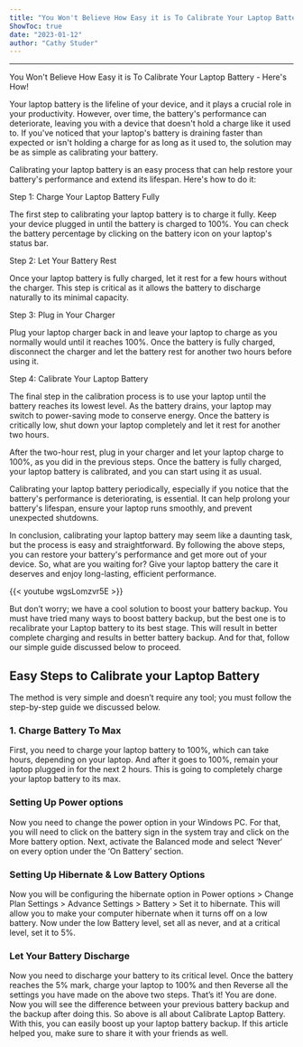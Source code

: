 ```yaml
---
title: "You Won't Believe How Easy it is To Calibrate Your Laptop Battery - Here's How!"
ShowToc: true 
date: "2023-01-12"
author: "Cathy Studer"
---
```

*****
You Won't Believe How Easy it is To Calibrate Your Laptop Battery - Here's How!

Your laptop battery is the lifeline of your device, and it plays a crucial role in your productivity. However, over time, the battery's performance can deteriorate, leaving you with a device that doesn't hold a charge like it used to. If you've noticed that your laptop's battery is draining faster than expected or isn't holding a charge for as long as it used to, the solution may be as simple as calibrating your battery.

Calibrating your laptop battery is an easy process that can help restore your battery's performance and extend its lifespan. Here's how to do it:

Step 1: Charge Your Laptop Battery Fully

The first step to calibrating your laptop battery is to charge it fully. Keep your device plugged in until the battery is charged to 100%. You can check the battery percentage by clicking on the battery icon on your laptop's status bar.

Step 2: Let Your Battery Rest

Once your laptop battery is fully charged, let it rest for a few hours without the charger. This step is critical as it allows the battery to discharge naturally to its minimal capacity.

Step 3: Plug in Your Charger

Plug your laptop charger back in and leave your laptop to charge as you normally would until it reaches 100%. Once the battery is fully charged, disconnect the charger and let the battery rest for another two hours before using it.

Step 4: Calibrate Your Laptop Battery

The final step in the calibration process is to use your laptop until the battery reaches its lowest level. As the battery drains, your laptop may switch to power-saving mode to conserve energy. Once the battery is critically low, shut down your laptop completely and let it rest for another two hours.

After the two-hour rest, plug in your charger and let your laptop charge to 100%, as you did in the previous steps. Once the battery is fully charged, your laptop battery is calibrated, and you can start using it as usual.

Calibrating your laptop battery periodically, especially if you notice that the battery's performance is deteriorating, is essential. It can help prolong your battery's lifespan, ensure your laptop runs smoothly, and prevent unexpected shutdowns.

In conclusion, calibrating your laptop battery may seem like a daunting task, but the process is easy and straightforward. By following the above steps, you can restore your battery's performance and get more out of your device. So, what are you waiting for? Give your laptop battery the care it deserves and enjoy long-lasting, efficient performance.

{{< youtube wgsLomzvr5E >}} 



But don’t worry; we have a cool solution to boost your battery backup. You must have tried many ways to boost battery backup, but the best one is to recalibrate your Laptop battery to its best stage.
This will result in better complete charging and results in better battery backup. And for that, follow our simple guide discussed below to proceed.

 
## Easy Steps to Calibrate your Laptop Battery


The method is very simple and doesn’t require any tool; you must follow the step-by-step guide we discussed below.

 
### 1. Charge Battery To Max



First, you need to charge your laptop battery to 100%, which can take hours, depending on your laptop. And after it goes to 100%, remain your laptop plugged in for the next 2 hours. This is going to completely charge your laptop battery to its max.

 
### Setting Up Power options



Now you need to change the power option in your Windows PC. For that, you will need to click on the battery sign in the system tray and click on the More battery option. Next, activate the Balanced mode and select ‘Never‘ on every option under the ‘On Battery’ section.


 
### Setting Up Hibernate & Low Battery Options



Now you will be configuring the hibernate option in Power options > Change Plan Settings > Advance Settings > Battery > Set it to hibernate. This will allow you to make your computer hibernate when it turns off on a low battery. Now under the low Battery level, set all as never, and at a critical level, set it to 5%.

 
### Let Your Battery Discharge



Now you need to discharge your battery to its critical level. Once the battery reaches the 5% mark, charge your laptop to 100% and then Reverse all the settings you have made on the above two steps.
That’s it! You are done. Now you will see the difference between your previous battery backup and the backup after doing this.
So above is all about Calibrate Laptop Battery. With this, you can easily boost up your laptop battery backup. If this article helped you, make sure to share it with your friends as well.




